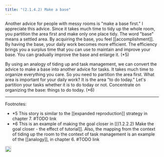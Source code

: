 ```yaml
---
title: "(2.1.4.2) Make a base"
---
```


Another advice for people with messy rooms is "make a base first." I appreciate this advice. Since it takes much time to tidy up the whole room,  you partition the area first and make only one place tidy. The word "base" means a settled area. By acquiring the base, you feel [[accomplishment]]. By having the base, your daily work becomes more efficient. The efficiency brings you a surplus time that you can use to maintain and improve your base. You can gradually improve the base and enlarge it. (*5)

By using an analogy of tiding up and task management, we can convert the advice to make a base into another advice for tasks. It takes much time to organize everything you care. So you need to partition the area first. What area is important for your daily work? It is the area "to do today." Let's partition your tasks whether it is to do today or not. Concentrate on organizing the base: things to do today. (*6)

---

Footnotes:

- *5 This story is similar to the [[expanded reproduction]] strategy in chapter 7. #TODO link
- *6 This is an example of making the goal closer in [[(1.2.2.2) Make the goal closer - the effect of tutorial]]. Also, the mapping from the context of tiding up the room to the context of task management is an example of the [[analogy]], in chapter 6. #TODO link

<img src='https://scrapbox.io/api/pages/nishio/en/icon' alt='en.icon' height="19.5"/>